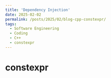 ```yaml
---
title: 'Dependency Injection'
date: 2025-02-02
permalink: /posts/2025/02/blog-cpp-constexpr/
tags:
  - Software Engineering
  - Coding
  - C++
  - constexpr
---
```


constexpr
==================